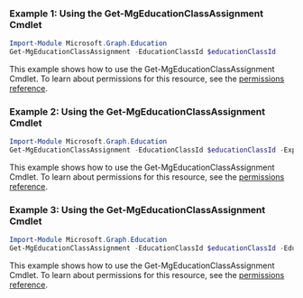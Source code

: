 ### Example 1: Using the Get-MgEducationClassAssignment Cmdlet
```powershell
Import-Module Microsoft.Graph.Education
Get-MgEducationClassAssignment -EducationClassId $educationClassId
```
This example shows how to use the Get-MgEducationClassAssignment Cmdlet.
To learn about permissions for this resource, see the [permissions reference](/graph/permissions-reference).
### Example 2: Using the Get-MgEducationClassAssignment Cmdlet
```powershell
Import-Module Microsoft.Graph.Education
Get-MgEducationClassAssignment -EducationClassId $educationClassId -ExpandProperty "resources" 
```
This example shows how to use the Get-MgEducationClassAssignment Cmdlet.
To learn about permissions for this resource, see the [permissions reference](/graph/permissions-reference).
### Example 3: Using the Get-MgEducationClassAssignment Cmdlet
```powershell
Import-Module Microsoft.Graph.Education
Get-MgEducationClassAssignment -EducationClassId $educationClassId -EducationAssignmentId $educationAssignmentId
```
This example shows how to use the Get-MgEducationClassAssignment Cmdlet.
To learn about permissions for this resource, see the [permissions reference](/graph/permissions-reference).
